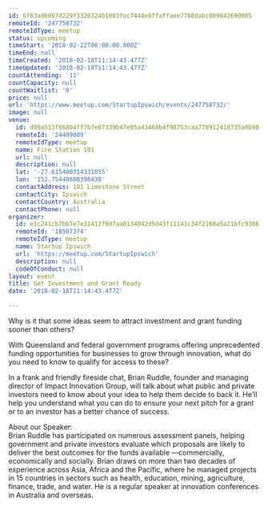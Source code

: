 ```yaml
---
id: 6f63ad6067d229f3320324b1083fec7448e0ffaffaee7788dabc089642690985
remoteId: '247758732'
remoteIdType: meetup
status: upcoming
timeStart: '2018-02-22T08:00:00.000Z'
timeEnd: null
timeCreated: '2018-02-18T11:14:43.477Z'
timeUpdated: '2018-02-18T11:14:43.477Z'
countAttending: '11'
countCapacity: null
countWaitlist: '0'
price: null
url: 'https://www.meetup.com/StartupIpswich/events/247758732/'
image: null
venue:
  id: d09a513f86804ff7b7e07339b47e05a43468b4f98753caa778912418735a0b90
  remoteId: '24409009'
  remoteIdType: meetup
  name: Fire Station 101
  url: null
  description: null
  lat: '-27.615400314331055'
  lon: '152.75448608398438'
  contactAddress: 101 Limestone Street
  contactCity: Ipswich
  contactCountry: Australia
  contactPhone: null
organizer:
  id: e1c241cb7bb7e7e31412f9d7aa8134042d5d43f11141c34f2168a5a21bfc9386
  remoteId: '18507374'
  remoteIdType: meetup
  name: Startup Ipswich
  url: 'https://meetup.com/StartupIpswich'
  description: null
  codeOfConduct: null
layout: event
title: Get Investment and Grant Ready
date: '2018-02-18T11:14:43.477Z'

---
```

<p>Why is it that some ideas seem to attract investment and grant funding sooner than others?</p> <p>With Queensland and federal government programs offering unprecedented funding opportunities for businesses to grow through innovation, what do you need to know to qualify for access to these?</p> <p>In a frank and friendly fireside chat, Brian Ruddle, founder and managing director of Impact Innovation Group, will talk about what public and private investors need to know about your idea to help them decide to back it. He’ll help you understand what you can do to ensure your next pitch for a grant or to an investor has a better chance of success.</p> <p>About our Speaker:<br/>Brian Ruddle has participated on numerous assessment panels, helping government and private investors evaluate which proposals are likely to deliver the best outcomes for the funds available —commercially, economically and socially. Brian draws on more than two decades of experience across Asia, Africa and the Pacific, where he managed projects in 15 countries in sectors such as health, education, mining, agriculture, finance, trade, and water. He is a regular speaker at innovation conferences in Australia and overseas.</p>
